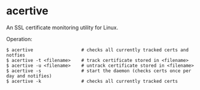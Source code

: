 # acertive

An SSL certificate monitoring utility for Linux.


Operation:

```
$ acertive					# checks all currently tracked certs and notfies
$ acertive -t <filename>	# track certificate stored in <filename>
$ acertive -u <filename>	# untrack certificate stored in <filename>
$ acertive -s 				# start the daemon (checks certs once per day and notifies)
$ acertive -k 				# checks all currently tracked certs
```